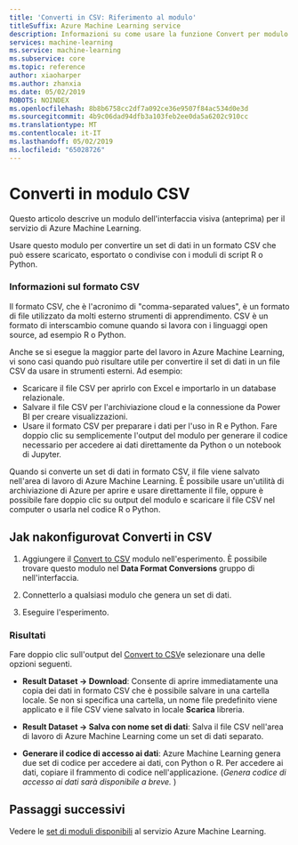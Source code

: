 ```yaml
---
title: 'Converti in CSV: Riferimento al modulo'
titleSuffix: Azure Machine Learning service
description: Informazioni su come usare la funzione Convert per modulo CSV nel servizio Azure Machine Learning per convertire un set di dati in un formato CSV che può essere scaricato, esportato o condivise con i moduli di script R o Python.
services: machine-learning
ms.service: machine-learning
ms.subservice: core
ms.topic: reference
author: xiaoharper
ms.author: zhanxia
ms.date: 05/02/2019
ROBOTS: NOINDEX
ms.openlocfilehash: 8b8b6758cc2df7a092ce36e9507f84ac534d0e3d
ms.sourcegitcommit: 4b9c06dad94dfb3a103feb2ee0da5a6202c910cc
ms.translationtype: MT
ms.contentlocale: it-IT
ms.lasthandoff: 05/02/2019
ms.locfileid: "65028726"
---
```

# <a name="convert-to-csv-module"></a>Converti in modulo CSV

Questo articolo descrive un modulo dell'interfaccia visiva (anteprima) per il servizio di Azure Machine Learning.

Usare questo modulo per convertire un set di dati in un formato CSV che può essere scaricato, esportato o condivise con i moduli di script R o Python.

### <a name="more-about-the-csv-format"></a>Informazioni sul formato CSV 

Il formato CSV, che è l'acronimo di "comma-separated values", è un formato di file utilizzato da molti esterno strumenti di apprendimento. CSV è un formato di interscambio comune quando si lavora con i linguaggi open source, ad esempio R o Python.

Anche se si esegue la maggior parte del lavoro in Azure Machine Learning, vi sono casi quando può risultare utile per convertire il set di dati in un file CSV da usare in strumenti esterni. Ad esempio: 

+ Scaricare il file CSV per aprirlo con Excel e importarlo in un database relazionale.  
+ Salvare il file CSV per l'archiviazione cloud e la connessione da Power BI per creare visualizzazioni.  
+ Usare il formato CSV per preparare i dati per l'uso in R e Python. Fare doppio clic su semplicemente l'output del modulo per generare il codice necessario per accedere ai dati direttamente da Python o un notebook di Jupyter. 

Quando si converte un set di dati in formato CSV, il file viene salvato nell'area di lavoro di Azure Machine Learning. È possibile usare un'utilità di archiviazione di Azure per aprire e usare direttamente il file, oppure è possibile fare doppio clic su output del modulo e scaricare il file CSV nel computer o usarla nel codice R o Python.  

## <a name="how-to-configure-convert-to-csv"></a>Jak nakonfigurovat Converti in CSV

1.  Aggiungere il [Convert to CSV](./convert-to-csv.md) modulo nell'esperimento. È possibile trovare questo modulo nel **Data Format Conversions** gruppo di nell'interfaccia. 

2. Connetterlo a qualsiasi modulo che genera un set di dati.   
  
3.  Eseguire l'esperimento.

### <a name="results"></a>Risultati
  

Fare doppio clic sull'output del [Convert to CSV](./convert-to-csv.md)e selezionare una delle opzioni seguenti.  

 + **Result Dataset -> Download**: Consente di aprire immediatamente una copia dei dati in formato CSV che è possibile salvare in una cartella locale. Se non si specifica una cartella, un nome file predefinito viene applicato e il file CSV viene salvato in locale **Scarica** libreria.


 + **Result Dataset -> Salva con nome set di dati**: Salva il file CSV nell'area di lavoro di Azure Machine Learning come un set di dati separato.

 + **Generare il codice di accesso ai dati**: Azure Machine Learning genera due set di codice per accedere ai dati, con Python o R. Per accedere ai dati, copiare il frammento di codice nell'applicazione. (*Genera codice di accesso ai dati sarà disponibile a breve.* )

## <a name="next-steps"></a>Passaggi successivi

Vedere le [set di moduli disponibili](module-reference.md) al servizio Azure Machine Learning. 